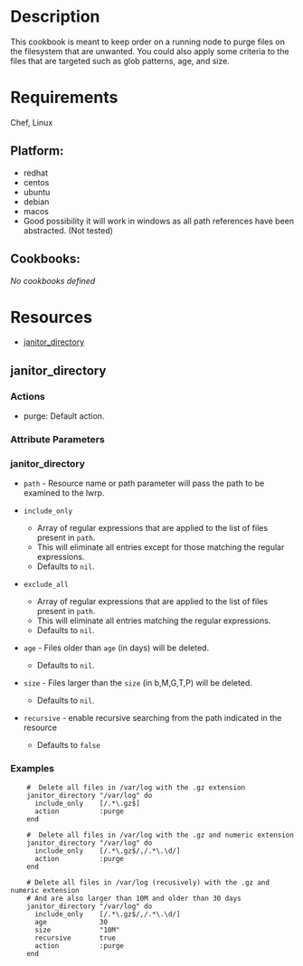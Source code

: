 # Description

This cookbook is meant to keep order on a running node to purge files
on the filesystem that are unwanted.  You could also apply some criteria to the files
that are targeted such as glob patterns, age, and size.

# Requirements

Chef, Linux

## Platform:

* redhat
* centos
* ubuntu
* debian
* macos
* Good possibility it will work in windows as all path references have been abstracted. (Not tested)

## Cookbooks:

*No cookbooks defined*

# Resources

* [janitor_directory](#janitor_directory)

## janitor\_directory

### Actions

- purge:  Default action.

### Attribute Parameters

### janitor\_directory

* `path` - Resource name or path parameter will pass the path to be examined to the lwrp.

* `include_only`
    * Array of regular expressions that are applied to the list of files present in `path`.
    * This will eliminate all entries except for those matching the regular expressions.
    * Defaults to `nil`.

* `exclude_all`
    * Array of regular expressions that are applied to the list of files present in `path`.
    * This will eliminate all entries matching the regular expressions.
    * Defaults to `nil`.

* `age` - Files older than `age` (in days) will be deleted.
    * Defaults to `nil`.

* `size` - Files larger than the `size` (in b,M,G,T,P) will be deleted.
    * Defaults to `nil`.

* `recursive` - enable recursive searching from the path indicated in the resource
    * Defaults to `false`

### Examples

```
    #  Delete all files in /var/log with the .gz extension
    janitor_directory "/var/log" do
      include_only    [/.*\.gz$]
      action          :purge
    end

    #  Delete all files in /var/log with the .gz and numeric extension
    janitor_directory "/var/log" do
      include_only    [/.*\.gz$/,/.*\.\d/]
      action          :purge
    end

    # Delete all files in /var/log (recusively) with the .gz and numeric extension
    # And are also larger than 10M and older than 30 days
    janitor_directory "/var/log" do
      include_only    [/.*\.gz$/,/.*\.\d/]
      age             30
      size            "10M"
      recursive       true
      action          :purge
    end
```
